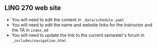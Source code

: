 ## LING 270 web site

* You will need to edit the content in `_data/schedule.yaml`
* You will need to edit the name and website links for the Instructor and the TA in `index.md`
* You will need to update the link to the current semester's forum in `_includes/navigation.html`


